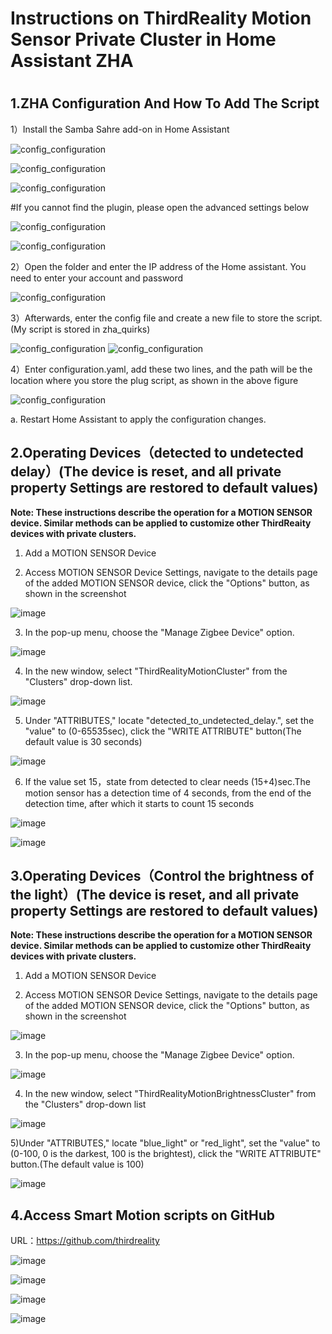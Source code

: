 # Instructions on ThirdReality Motion Sensor Private Cluster in Home Assistant ZHA

#
## 1.ZHA Configuration And How To Add The Script 

1）Install the Samba Sahre add-on in Home Assistant

![config_configuration](assets/motion/14.png)


![config_configuration](assets/motion/15.png)


![config_configuration](assets/motion/17.png)

#If you cannot find the plugin, please open the advanced settings below

![config_configuration](assets/motion/18.png)


![config_configuration](assets/motion/16.png)


2）Open the folder and enter the IP address of the Home assistant. You need to enter your account and password

![config_configuration](assets/motion/19.png)

3）Afterwards, enter the config file and create a new file to store the script. (My script is stored in zha_quirks)

![config_configuration](assets/motion/20.png)
![config_configuration](assets/motion/23.png)

4）Enter configuration.yaml, add these two lines, and the path will be the location where you store the plug script, as shown in the above figure

![config_configuration](assets/motion/22.png)


a. Restart Home Assistant to apply the configuration changes.

## 2.Operating Devices（detected to undetected delay）(The device is reset, and all private property Settings are restored to default values)

**Note: These instructions describe the operation for a MOTION SENSOR device. Similar methods can be applied to customize other ThirdReaity devices with private clusters.**

1) Add a MOTION SENSOR Device

2) Access MOTION SENSOR Device Settings, navigate to the details page of the added MOTION SENSOR device, click the "Options" button, as shown in the screenshot

![image](assets/motion/2.png)

3) In the pop-up menu, choose the "Manage Zigbee Device" option.

![image](assets/motion/3.png)

4) In the new window, select "ThirdRealityMotionCluster" from the "Clusters" drop-down list.

![image](assets/motion/4.png)

5) Under "ATTRIBUTES," locate "detected_to_undetected_delay.", set the "value" to (0-65535sec), click the "WRITE ATTRIBUTE" button(The default value is 30 seconds)

![image](assets/motion/5.png)

6) If the value set 15，state from detected to clear needs (15+4)sec.The motion sensor has a detection time of 4 seconds, from the end of the detection time, after which it starts to count 15 seconds

![image](assets/motion/6.png)

![image](assets/motion/7.png)

## 3.Operating Devices（Control the brightness of the light）(The device is reset, and all private property Settings are restored to default values)

**Note: These instructions describe the operation for a MOTION SENSOR device. Similar methods can be applied to customize other ThirdReaity devices with private clusters.**

1) Add a MOTION SENSOR Device

2) Access MOTION SENSOR Device Settings, navigate to the details page of the added MOTION SENSOR device, click the "Options" button, as shown in the screenshot

![image](assets/motion/2.png)

3) In the pop-up menu, choose the "Manage Zigbee Device" option.

![image](assets/motion/3.png)

4) In the new window, select "ThirdRealityMotionBrightnessCluster" from the "Clusters" drop-down list

![image](assets/motion/12.png)

5)Under "ATTRIBUTES," locate "blue_light" or "red_light", set the "value" to (0-100,    0 is the darkest, 100 is the brightest), click the "WRITE ATTRIBUTE" button.(The default value is 100)

![image](assets/motion/13.png)

## 4.Access Smart Motion scripts on GitHub

URL：https://github.com/thirdreality

![image](assets/motion/8.png)

![image](assets/motion/9.png)

![image](assets/motion/10.png)

![image](assets/motion/11.png)


